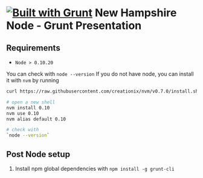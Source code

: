 [![Built with Grunt](https://cdn.gruntjs.com/builtwith.png)](http://gruntjs.com/)
New Hampshire Node - Grunt Presentation
=======================================

Requirements
------------
- `Node > 0.10.20`

You can check with `node --version`
If you do not have node, you can install it with `nvm` by running

```bash
curl https://raw.githubusercontent.com/creationix/nvm/v0.7.0/install.sh | sh

# open a new shell
nvm install 0.10
nvm use 0.10
nvm alias default 0.10

# check with
`node --version`
```

Post Node setup
---------------
1. Install npm global dependencies with `npm install -g grunt-cli`
